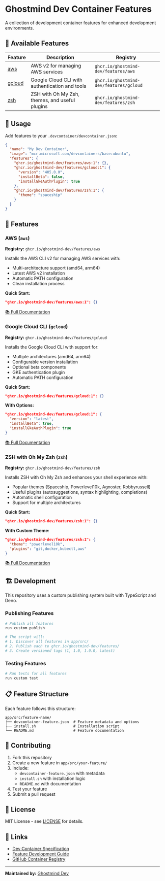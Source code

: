 # Ghostmind Dev Container Features

A collection of development container features for enhanced development environments.

## 🚀 Available Features

| Feature                    | Description                                    | Registry                                |
| -------------------------- | ---------------------------------------------- | --------------------------------------- |
| [aws](./app/src/aws)       | AWS v2 for managing AWS services               | `ghcr.io/ghostmind-dev/features/aws`    |
| [gcloud](./app/src/gcloud) | Google Cloud CLI with authentication and tools | `ghcr.io/ghostmind-dev/features/gcloud` |
| [zsh](./app/src/zsh)       | ZSH with Oh My Zsh, themes, and useful plugins | `ghcr.io/ghostmind-dev/features/zsh`    |

## 📖 Usage

Add features to your `.devcontainer/devcontainer.json`:

```json
{
  "name": "My Dev Container",
  "image": "mcr.microsoft.com/devcontainers/base:ubuntu",
  "features": {
    "ghcr.io/ghostmind-dev/features/aws:1": {},
    "ghcr.io/ghostmind-dev/features/gcloud:1": {
      "version": "405.0.0",
      "installBeta": false,
      "installGkeAuthPlugin": true
    },
    "ghcr.io/ghostmind-dev/features/zsh:1": {
      "theme": "spaceship"
    }
  }
}
```

## 🔧 Features

### AWS (`aws`)

**Registry:** `ghcr.io/ghostmind-dev/features/aws`

Installs the AWS CLI v2 for managing AWS services with:

- Multi-architecture support (amd64, arm64)
- Latest AWS v2 installation
- Automatic PATH configuration
- Clean installation process

**Quick Start:**

```json
"ghcr.io/ghostmind-dev/features/aws:1": {}
```

[📚 Full Documentation](./app/src/aws/README.md)

### Google Cloud CLI (`gcloud`)

**Registry:** `ghcr.io/ghostmind-dev/features/gcloud`

Installs the Google Cloud CLI with support for:

- Multiple architectures (amd64, arm64)
- Configurable version installation
- Optional beta components
- GKE authentication plugin
- Automatic PATH configuration

**Quick Start:**

```json
"ghcr.io/ghostmind-dev/features/gcloud:1": {}
```

**With Options:**

```json
"ghcr.io/ghostmind-dev/features/gcloud:1": {
  "version": "latest",
  "installBeta": true,
  "installGkeAuthPlugin": true
}
```

[📚 Full Documentation](./app/src/gcloud/README.md)

### ZSH with Oh My Zsh (`zsh`)

**Registry:** `ghcr.io/ghostmind-dev/features/zsh`

Installs ZSH with Oh My Zsh and enhances your shell experience with:

- Popular themes (Spaceship, Powerlevel10k, Agnoster, Robbyrussell)
- Useful plugins (autosuggestions, syntax highlighting, completions)
- Automatic shell configuration
- Support for multiple architectures

**Quick Start:**

```json
"ghcr.io/ghostmind-dev/features/zsh:1": {}
```

**With Custom Theme:**

```json
"ghcr.io/ghostmind-dev/features/zsh:1": {
  "theme": "powerlevel10k",
  "plugins": "git,docker,kubectl,aws"
}
```

[📚 Full Documentation](./app/src/zsh/README.md)

## 🏗️ Development

This repository uses a custom publishing system built with TypeScript and Deno.

### Publishing Features

```bash
# Publish all features
run custom publish

# The script will:
# 1. Discover all features in app/src/
# 2. Publish each to ghcr.io/ghostmind-dev/features/
# 3. Create versioned tags (1, 1.0, 1.0.0, latest)
```

### Testing Features

```bash
# Run tests for all features
run custom test
```

## 📋 Feature Structure

Each feature follows this structure:

```
app/src/feature-name/
├── devcontainer-feature.json  # Feature metadata and options
├── install.sh                 # Installation script
└── README.md                  # Feature documentation
```

## 🤝 Contributing

1. Fork this repository
2. Create a new feature in `app/src/your-feature/`
3. Include:
   - `devcontainer-feature.json` with metadata
   - `install.sh` with installation logic
   - `README.md` with documentation
4. Test your feature
5. Submit a pull request

## 📝 License

MIT License - see [LICENSE](LICENSE) for details.

## 🔗 Links

- [Dev Container Specification](https://containers.dev/)
- [Feature Development Guide](https://containers.dev/implementors/features/)
- [GitHub Container Registry](https://ghcr.io)

---

**Maintained by:** [Ghostmind Dev](https://github.com/ghostmind-dev)
